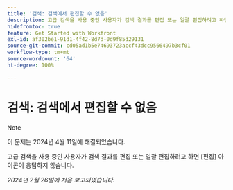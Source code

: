 ```yaml
---
title: '검색: 검색에서 편집할 수 없음'
description: 고급 검색을 사용 중인 사용자가 검색 결과를 편집 또는 일괄 편집하려고 하면 [편집] 아이콘이 응답하지 않습니다.
hidefromtoc: true
feature: Get Started with Workfront
exl-id: af302be1-91d1-4f42-8d7d-0d9f85d29131
source-git-commit: cd05ad1b5e74693723accf43dcc9566497b3cf01
workflow-type: tm+mt
source-wordcount: '64'
ht-degree: 100%

---
```


# 검색: 검색에서 편집할 수 없음

>[!NOTE]
>
>이 문제는 2024년 4월 11일에 해결되었습니다.

고급 검색을 사용 중인 사용자가 검색 결과를 편집 또는 일괄 편집하려고 하면 [편집] 아이콘이 응답하지 않습니다.

_2024년 2월 26일에 처음 보고되었습니다._
